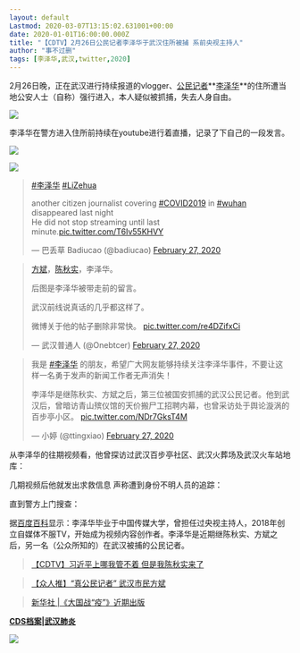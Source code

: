 ```yaml
---
layout: default
Lastmod: 2020-03-07T13:15:02.631001+00:00
date: 2020-01-01T16:00:00.000Z
title: "【CDTV】2月26日公民记者李泽华于武汉住所被捕 系前央视主持人"
author: "事不过删"
tags: [李泽华,武汉,twitter,2020]
---
```


2月26日晚，正在武汉进行持续报道的vlogger、[公民记者](https://chinadigitaltimes.net/chinese/tag/%e5%85%ac%e6%b0%91%e8%ae%b0%e8%80%85/)**[李泽华](https://chinadigitaltimes.net/chinese/tag/%e6%9d%8e%e6%b3%bd%e5%8d%8e/)**的住所遭当地公安人士（自称）强行进入，本人疑似被抓捕，失去人身自由。

[![](https://images.weserv.nl/?url=https%3A//chinadigitaltimes.net/chinese/files/2020/02/ERwnUn4UUAAp2yI.jpeg)](https://images.weserv.nl/?url=https%3A//chinadigitaltimes.net/chinese/files/2020/02/ERwnUn4UUAAp2yI.jpeg)

李泽华在警方进入住所前持续在youtube进行着直播，记录了下自己的一段发言。

[![](https://images.weserv.nl/?url=https%3A//chinadigitaltimes.net/chinese/files/2020/02/ERwnUn5UwAAeo_B.jpeg)](https://images.weserv.nl/?url=https%3A//chinadigitaltimes.net/chinese/files/2020/02/ERwnUn5UwAAeo_B.jpeg)

[![](https://images.weserv.nl/?url=https%3A//chinadigitaltimes.net/chinese/files/2020/02/ERwnUn5U0AAAVb7.jpeg)](https://images.weserv.nl/?url=https%3A//chinadigitaltimes.net/chinese/files/2020/02/ERwnUn5U0AAAVb7.jpeg)

> [#李泽华](https://twitter.com/hashtag/%E6%9D%8E%E6%B3%BD%E5%8D%8E?src=hash&ref_src=twsrc%5Etfw) [#LiZehua](https://twitter.com/hashtag/LiZehua?src=hash&ref_src=twsrc%5Etfw)
> 
> another citizen journalist covering [#COVID2019](https://twitter.com/hashtag/COVID2019?src=hash&ref_src=twsrc%5Etfw) in [#wuhan](https://twitter.com/hashtag/wuhan?src=hash&ref_src=twsrc%5Etfw) disappeared last night  
> He did not stop streaming until last minute.[pic.twitter.com/T6Iv55KHVY](https://t.co/T6Iv55KHVY)
> 
> — 巴丢草 Badiucao (@badiucao) [February 27, 2020](https://twitter.com/badiucao/status/1232818914960142336?ref_src=twsrc%5Etfw)

> [方斌](https://chinadigitaltimes.net/chinese/tag/%e6%96%b9%e6%96%8c/)，[陈秋实](https://chinadigitaltimes.net/chinese/tag/%e9%99%88%e7%a7%8b%e5%ae%9e/)，李泽华。
> 
> 后图是李泽华被带走前的留言。
> 
> 武汉前线说真话的几乎都这样了。
> 
> 微博关于他的帖子删除非常快。 [pic.twitter.com/re4DZifxCi](https://t.co/re4DZifxCi)
> 
> — 武汉普通人 (@Onebtcer) [February 27, 2020](https://twitter.com/Onebtcer/status/1232903649229062144?ref_src=twsrc%5Etfw)

> 我是 [#李泽华](https://twitter.com/hashtag/%E6%9D%8E%E6%B3%BD%E5%8D%8E?src=hash&ref_src=twsrc%5Etfw) 的朋友，希望广大网友能够持续关注李泽华事件，不要让这样一名勇于发声的新闻工作者无声消失！
> 
> 李泽华是继陈秋实、方斌之后，第三位被国安抓捕的武汉公民记者。他到武汉后，曾暗访青山殡仪馆的天价搬尸工招聘内幕，也曾采访处于舆论漩涡的百步亭小区。 [pic.twitter.com/NDr7GksT4M](https://t.co/NDr7GksT4M)
> 
> — 小婷 (@ttingxiao) [February 27, 2020](https://twitter.com/ttingxiao/status/1232854470066749440?ref_src=twsrc%5Etfw)

从李泽华的往期视频看，他曾探访过武汉百步亭社区、武汉火葬场及武汉火车站地库：

几期视频后他就发出求救信息 声称遭到身份不明人员的追踪：

直到警方上门搜查：

据[百度百科](https://baike.baidu.com/item/%E6%9D%8E%E6%B3%BD%E5%8D%8E/23323718?noadapt=1)显示：李泽华毕业于中国传媒大学，曾担任过央视主持人，2018年创立自媒体不服TV，开始成为视频内容创作者。李泽华是近期继陈秋实、方斌之后，另一名（公众所知的）在武汉被捕的公民记者。

> [【CDTV】习近平上哪我管不着 但是我陈秋实来了](https://chinadigitaltimes.net/chinese/2020/01/%e3%80%90cdtv%e3%80%91%e4%b9%a0%e8%bf%91%e5%b9%b3%e4%b8%8a%e5%93%aa%e6%88%91%e7%ae%a1%e4%b8%8d%e7%9d%80-%e4%bd%86%e6%98%af%e6%88%91%e9%99%88%e7%a7%8b%e5%ae%9e%e6%9d%a5%e4%ba%86/)

> [【众人推】“真公民记者” 武汉市民方斌](https://chinadigitaltimes.net/chinese/2020/02/%e3%80%90%e4%bc%97%e4%ba%ba%e6%8e%a8%e3%80%91%e6%ad%a6%e6%b1%89%e6%96%b9%e5%bd%ac/)

> [新华社 |《大国战“疫”》近期出版](https://chinadigitaltimes.net/chinese/2020/02/%e6%96%b0%e5%8d%8e%e7%a4%be-%e3%80%8a%e5%a4%a7%e5%9b%bd%e6%88%98%e7%96%ab%e3%80%8b%e8%bf%91%e6%9c%9f%e5%87%ba%e7%89%88/)

**[CDS档案](https://chinadigitaltimes.net/chinese/tag/cds%e6%a1%a3%e6%a1%88/)|[武汉肺炎](https://chinadigitaltimes.net/space/%E6%AD%A6%E6%B1%89%E8%82%BA%E7%82%8E)**

![](https://images.weserv.nl/?url=https%3A//chinadigitaltimes.net/chinese/files/2020/01/wuhanfeiyan-150x150.jpg)

